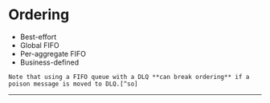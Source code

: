 # Ordering

* Best-effort
* Global FIFO
* Per-aggregate FIFO
* Business-defined

~~~admonish warning title="FIFO queue with DLQ"
Note that using a FIFO queue with a DLQ **can break ordering** if a poison message is moved to DLQ.[^so]
~~~

---

[^so]: [AWS FIFO SQS: How does SQS maintain ordering in a group when a message is stuck in DLQ?](https://stackoverflow.com/questions/72499693/aws-fifo-sqs-how-does-sqs-maintain-ordering-in-a-group-when-a-message-is-stuck)
